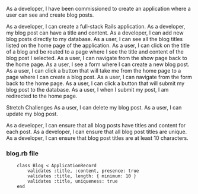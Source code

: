 As a developer, I have been commissioned to create an application where a user can see and create blog posts.

As a developer, I can create a full-stack Rails application.
As a developer, my blog post can have a title and content.
As a developer, I can add new blog posts directly to my database.
As a user, I can see all the blog titles listed on the home page of the application.
As a user, I can click on the title of a blog and be routed to a page where I see the title and content of the blog post I selected.
As a user, I can navigate from the show page back to the home page.
As a user, I see a form where I can create a new blog post.
As a user, I can click a button that will take me from the home page to a page where I can create a blog post.
As a user, I can navigate from the form back to the home page.
As a user, I can click a button that will submit my blog post to the database.
As a user, I when I submit my post, I am redirected to the home page.

Stretch Challenges
As a user, I can delete my blog post.
As a user, I can update my blog post.


As a developer, I can ensure that all blog posts have titles and content for each post.
As a developer, I can ensure that all blog post titles are unique.
As a developer, I can ensure that blog post titles are at least 10 characters.
### blog.rb file
        class Blog < ApplicationRecord
            validates :title, :content, presence: true
            validates :title, length: { minimum: 10 }
            validates :title, uniqueness: true 
        end